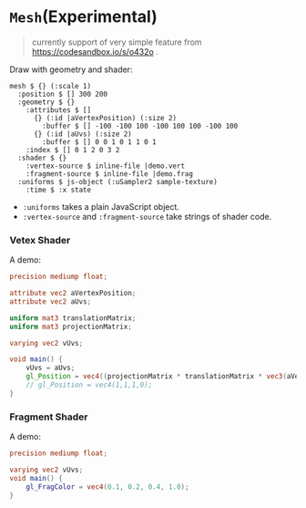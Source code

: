# `Mesh`(Experimental)

> currently support of very simple feature from <https://codesandbox.io/s/o432o> .

Draw with geometry and shader:

```cirru
mesh $ {} (:scale 1)
  :position $ [] 300 200
  :geometry $ {}
    :attributes $ []
      {} (:id |aVertexPosition) (:size 2)
        :buffer $ [] -100 -100 100 -100 100 100 -100 100
      {} (:id |aUvs) (:size 2)
        :buffer $ [] 0 0 1 0 1 1 0 1
    :index $ [] 0 1 2 0 3 2
  :shader $ {}
    :vertex-source $ inline-file |demo.vert
    :fragment-source $ inline-file |demo.frag
  :uniforms $ js-object (:uSampler2 sample-texture)
    :time $ :x state
```

- `:uniforms` takes a plain JavaScript object.
- `:vertex-source` and `:fragment-source` take strings of shader code.

### Vetex Shader

A demo:

```glsl
precision mediump float;

attribute vec2 aVertexPosition;
attribute vec2 aUvs;

uniform mat3 translationMatrix;
uniform mat3 projectionMatrix;

varying vec2 vUvs;

void main() {
    vUvs = aUvs;
    gl_Position = vec4((projectionMatrix * translationMatrix * vec3(aVertexPosition, 1.0)).xy, 0.0, 1.0);
    // gl_Position = vec4(1,1,1,0);
}
```

### Fragment Shader

A demo:

```glsl
precision mediump float;

varying vec2 vUvs;
void main() {
    gl_FragColor = vec4(0.1, 0.2, 0.4, 1.0);
}
```
